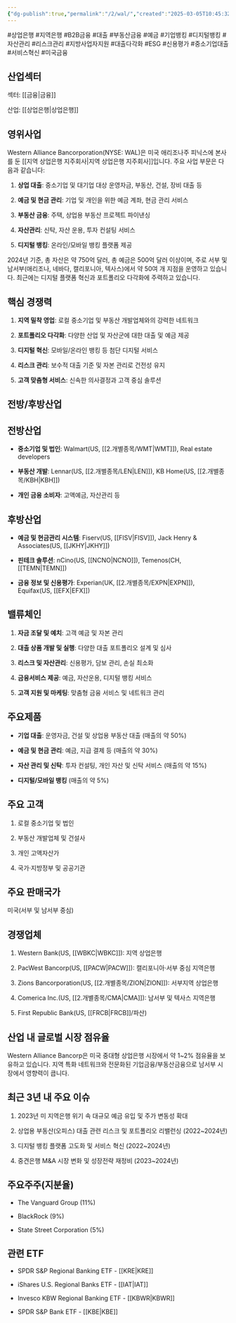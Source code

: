 ```yaml
---
{"dg-publish":true,"permalink":"/2/wal/","created":"2025-03-05T10:45:32.133+09:00","updated":"2025-07-29T21:37:05.375+09:00"}
---
```


#상업은행 #지역은행 #B2B금융 #대출 #부동산금융 #예금 #기업뱅킹 #디지털뱅킹 #자산관리 #리스크관리 #지방사업자지원 #대출다각화 #ESG #신용평가 #중소기업대출 #서비스혁신 #미국금융

## 산업섹터

섹터: [[금융\|금융]]

산업: [[상업은행\|상업은행]]

## 영위사업

Western Alliance Bancorporation(NYSE: WAL)은 미국 애리조나주 피닉스에 본사를 둔 [[지역 상업은행 지주회사\|지역 상업은행 지주회사]]입니다. 주요 사업 부문은 다음과 같습니다:

1. **상업 대출**: 중소기업 및 대기업 대상 운영자금, 부동산, 건설, 장비 대출 등
    
2. **예금 및 현금 관리**: 기업 및 개인을 위한 예금 계좌, 현금 관리 서비스
    
3. **부동산 금융**: 주택, 상업용 부동산 프로젝트 파이낸싱
    
4. **자산관리**: 신탁, 자산 운용, 투자 컨설팅 서비스
    
5. **디지털 뱅킹**: 온라인/모바일 뱅킹 플랫폼 제공
    

2024년 기준, 총 자산은 약 750억 달러, 총 예금은 500억 달러 이상이며, 주로 서부 및 남서부(애리조나, 네바다, 캘리포니아, 텍사스)에서 약 50여 개 지점을 운영하고 있습니다. 최근에는 디지털 플랫폼 혁신과 포트폴리오 다각화에 주력하고 있습니다.

## 핵심 경쟁력

1. **지역 밀착 영업**: 로컬 중소기업 및 부동산 개발업체와의 강력한 네트워크
    
2. **포트폴리오 다각화**: 다양한 산업 및 자산군에 대한 대출 및 예금 제공
    
3. **디지털 혁신**: 모바일/온라인 뱅킹 등 첨단 디지털 서비스
    
4. **리스크 관리**: 보수적 대출 기준 및 자본 관리로 건전성 유지
    
5. **고객 맞춤형 서비스**: 신속한 의사결정과 고객 중심 솔루션
    

## 전방/후방산업

## 전방산업

- **중소기업 및 법인**: Walmart(US, [[2.개별종목/WMT\|WMT]]), Real estate developers
    
- **부동산 개발**: Lennar(US, [[2.개별종목/LEN\|LEN]]), KB Home(US, [[2.개별종목/KBH\|KBH]])
    
- **개인 금융 소비자**: 고액예금, 자산관리 등
    

## 후방산업

- **예금 및 현금관리 시스템**: Fiserv(US, [[FISV\|FISV]]), Jack Henry & Associates(US, [[JKHY\|JKHY]])
    
- **핀테크 솔루션**: nCino(US, [[NCNO\|NCNO]]), Temenos(CH, [[TEMN\|TEMN]])
    
- **금융 정보 및 신용평가**: Experian(UK, [[2.개별종목/EXPN\|EXPN]]), Equifax(US, [[EFX\|EFX]])
    

## 밸류체인

1. **자금 조달 및 예치**: 고객 예금 및 자본 관리
    
2. **대출 상품 개발 및 실행**: 다양한 대출 포트폴리오 설계 및 심사
    
3. **리스크 및 자산관리**: 신용평가, 담보 관리, 손실 최소화
    
4. **금융서비스 제공**: 예금, 자산운용, 디지털 뱅킹 서비스
    
5. **고객 지원 및 마케팅**: 맞춤형 금융 서비스 및 네트워크 관리
    

## 주요제품

- **기업 대출**: 운영자금, 건설 및 상업용 부동산 대출 (매출의 약 50%)
    
- **예금 및 현금 관리**: 예금, 지급 결제 등 (매출의 약 30%)
    
- **자산 관리 및 신탁**: 투자 컨설팅, 개인 자산 및 신탁 서비스 (매출의 약 15%)
    
- **디지털/모바일 뱅킹** (매출의 약 5%)
    

## 주요 고객

1. 로컬 중소기업 및 법인
    
2. 부동산 개발업체 및 건설사
    
3. 개인 고액자산가
    
4. 국가·지방정부 및 공공기관
    

## 주요 판매국가

미국(서부 및 남서부 중심)

## 경쟁업체

1. Western Bank(US, [[WBKC\|WBKC]]): 지역 상업은행
    
2. PacWest Bancorp(US, [[PACW\|PACW]]): 캘리포니아·서부 중심 지역은행
    
3. Zions Bancorporation(US, [[2.개별종목/ZION\|ZION]]): 서부지역 상업은행
    
4. Comerica Inc.(US, [[2.개별종목/CMA\|CMA]]): 남서부 및 텍사스 지역은행
    
5. First Republic Bank(US, [[FRCB\|FRCB]]/파산)
    

## 산업 내 글로벌 시장 점유율

Western Alliance Bancorp은 미국 중대형 상업은행 시장에서 약 1~2% 점유율을 보유하고 있습니다. 지역 특화 네트워크와 전문화된 기업금융/부동산금융으로 남서부 시장에서 영향력이 큽니다.

## 최근 3년 내 주요 이슈

1. 2023년 미 지역은행 위기 속 대규모 예금 유입 및 주가 변동성 확대
    
2. 상업용 부동산(오피스) 대출 관련 리스크 및 포트폴리오 리밸런싱 (2022~2024년)
    
3. 디지털 뱅킹 플랫폼 고도화 및 서비스 혁신 (2022~2024년)
    
4. 중견은행 M&A 시장 변화 및 성장전략 재정비 (2023~2024년)
    

## 주요주주(지분율)

- The Vanguard Group (11%)
    
- BlackRock (9%)
    
- State Street Corporation (5%)
    

## 관련 ETF

- SPDR S&P Regional Banking ETF - [[KRE\|KRE]]
    
- iShares U.S. Regional Banks ETF - [[IAT\|IAT]]
    
- Invesco KBW Regional Banking ETF - [[KBWR\|KBWR]]
    
- SPDR S&P Bank ETF - [[KBE\|KBE]]